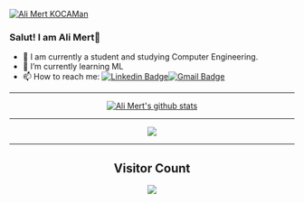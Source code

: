 
[![Ali Mert KOCAMan](https://user-images.githubusercontent.com/74821442/184610615-eedeb202-5150-49d9-9bd1-d43bbdbe7012.png)](https://www.linkedin.com/in/alimertkocaman/)

### Salut! I am Ali Mert👋

- 🔭 I am currently a student and studying Computer Engineering.
- 🌱 I’m currently learning ML
- 📫 How to reach me: [![Linkedin Badge](https://img.shields.io/badge/-alimertkocaman-blue?style=flat-square&logo=Linkedin&logoColor=white&link=https://www.linkedin.com/in/alimertkocaman/)](https://www.linkedin.com/in/alimertkocaman/)[![Gmail Badge](https://img.shields.io/badge/-alimert3215@gmail.com-c14438?style=flat-square&logo=Gmail&logoColor=white&link=mailto:alimert3215@gmail.com)](mailto:alimert3215@gmail.com)

<hr/>

<p align = 'center'><a href="https://github.com/alimert2209/" target="_blank"><img align="center" src="https://github-readme-stats.vercel.app/api?username=alimert2209&show_icons=true&include_all_commits=true&theme=dark&hide_border=false" alt="Ali Mert's github stats" /></a></p>

<hr/>

<p align = 'center'><a href="https://github.com/alimert2209/" target="_blank"><img align="center" src="https://github-readme-stats.vercel.app/api/top-langs/?username=alimert2209&layout=compact&theme=dark&hide_border=false" /></a></p>


<hr/>

<h2 align='center'>Visitor Count</h2>
<p align = 'center'><img src="https://profile-counter.glitch.me/alimert2209/count.svg"/></p>
